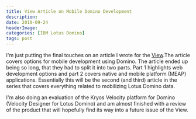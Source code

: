 ```yaml
---
title: View Article on Mobile Domino Development
description: 
date: 2010-09-24
headerImage: 
categories: [IBM Lotus Domino]
tags: post
---
```


I'm just putting the final touches on an article I wrote for the [View](https://www.eview.com).The article covers options for mobile development using Domino. The article ended up being so long, that they had to split it into two parts. Part 1 highlights web development options and part 2 covers native and mobile platform (MEAP) applications. Essentially this will be the second (and third) article in the series that covers everything related to mobilizing Lotus Domino data.

I'm also doing an evaluation of the Kryos Velocity platform for Domino (Velocity Designer for Lotus Domino) and am almost finished with a review of the product that will hopefully find its way into a future issue of the View.